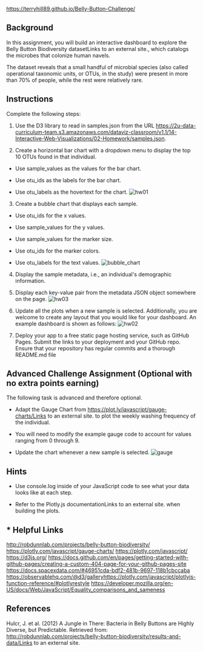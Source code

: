 https://terryhill89.github.io/Belly-Button-Challenge/
## Background
In this assignment, you will build an interactive dashboard to explore the Belly Button Biodiversity datasetLinks to an external site., which catalogs the microbes that colonize human navels.

The dataset reveals that a small handful of microbial species (also called operational taxonomic units, or OTUs, in the study) were present in more than 70% of people, while the rest were relatively rare.

## Instructions
Complete the following steps:

1. Use the D3 library to read in samples.json from the URL https://2u-data-curriculum-team.s3.amazonaws.com/dataviz-classroom/v1.1/14-Interactive-Web-Visualizations/02-Homework/samples.json.

2. Create a horizontal bar chart with a dropdown menu to display the top 10 OTUs found in that individual.

 - Use sample_values as the values for the bar chart.

 - Use otu_ids as the labels for the bar chart.

 - Use otu_labels as the hovertext for the chart.
 ![hw01](https://user-images.githubusercontent.com/112741203/226250009-e3d95c5f-547b-4a76-8e93-113b6d7660c6.jpg)
 
3. Create a bubble chart that displays each sample.

 - Use otu_ids for the x values.

 - Use sample_values for the y values.

 - Use sample_values for the marker size.

 - Use otu_ids for the marker colors.

 - Use otu_labels for the text values.
 ![bubble_chart](https://user-images.githubusercontent.com/112741203/226250148-e03b20a3-1008-4220-9849-e1588f165ff2.jpg)
 
4. Display the sample metadata, i.e., an individual's demographic information.

5. Display each key-value pair from the metadata JSON object somewhere on the page.
![hw03](https://user-images.githubusercontent.com/112741203/226250253-fc6be6d5-c651-4586-ac1f-43e0dbba8950.jpg)

6. Update all the plots when a new sample is selected. Additionally, you are welcome to create any layout that you would like for your dashboard. An example dashboard is shown as follows:
![hw02](https://user-images.githubusercontent.com/112741203/226250448-64da7d84-b55b-4ea8-bf29-5ec524f38bba.jpg)

7. Deploy your app to a free static page hosting service, such as GitHub Pages. Submit the links to your deployment and your GitHub repo. Ensure that your repository has regular commits and a thorough README.md file

## Advanced Challenge Assignment (Optional with no extra points earning)
The following task is advanced and therefore optional.

 - Adapt the Gauge Chart from https://plot.ly/javascript/gauge-charts/Links to an external site. to plot the weekly washing frequency of the individual.

 - You will need to modify the example gauge code to account for values ranging from 0 through 9.

 - Update the chart whenever a new sample is selected.
 ![gauge](https://user-images.githubusercontent.com/112741203/226250636-d368c644-015f-4cea-b90e-7e0e0994036c.jpg)

## Hints
 - Use console.log inside of your JavaScript code to see what your data looks like at each step.

 - Refer to the Plotly.js documentationLinks to an external site. when building the plots.
 
## * Helpful Links
http://robdunnlab.com/projects/belly-button-biodiversity/
https://plotly.com/javascript/gauge-charts/
https://plotly.com/javascript/
https://d3js.org/
https://docs.github.com/en/pages/getting-started-with-github-pages/creating-a-custom-404-page-for-your-github-pages-site
https://docs.spacexdata.com/#46951cda-bdf2-481b-9697-118b1cbccaba
https://observablehq.com/@d3/galleryhttps://plotly.com/javascript/plotlyjs-function-reference/#plotlyrestyle
https://developer.mozilla.org/en-US/docs/Web/JavaScript/Equality_comparisons_and_sameness
## References
Hulcr, J. et al. (2012) A Jungle in There: Bacteria in Belly Buttons are Highly Diverse, but Predictable. Retrieved from: http://robdunnlab.com/projects/belly-button-biodiversity/results-and-data/Links to an external site.
 
 
 
